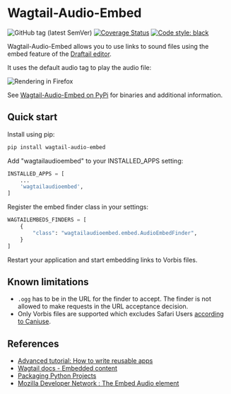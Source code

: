 # Wagtail-Audio-Embed

![GitHub tag (latest SemVer)](https://img.shields.io/github/v/tag/peterjochum/wagtail-audio-embed?sort=semver)
[![Coverage Status](https://coveralls.io/repos/github/peterjochum/wagtail-audio-embed/badge.svg?branch=main)](https://coveralls.io/github/peterjochum/wagtail-audio-embed?branch=main)
[![Code style: black](https://img.shields.io/badge/code%20style-black-000000.svg)](https://github.com/psf/black)

Wagtail-Audio-Embed allows you to use links to sound files using the embed
feature of the [Draftail editor](https://www.draftail.org).

It uses the default audio tag to play the audio file:

![Rendering in Firefox](https://github.com/peterjochum/wagtail-audio-embed/raw/main/img/screenshot.png)

See [Wagtail-Audio-Embed on PyPi](https://pypi.org/project/wagtail-audio-embed/)
for binaries and additional information.

## Quick start

Install using pip:

```bash
pip install wagtail-audio-embed
```

Add "wagtailaudioembed" to your INSTALLED_APPS setting:

```python
INSTALLED_APPS = [
    ...
    'wagtailaudioembed',
]
```

Register the embed finder class in your settings:

```python
WAGTAILEMBEDS_FINDERS = [
    {
        "class": "wagtailaudioembed.embed.AudioEmbedFinder",
    }
]
```

Restart your application and start embedding links to Vorbis files.

## Known limitations

- `.ogg` has to be in the URL for the finder to accept. The finder is not
  allowed to make requests in the URL acceptance decision.
- Only Vorbis files are supported which excludes Safari Users
  [according to Caniuse](https://caniuse.com/?search=audio%20format).

## References

- [Advanced tutorial: How to write reusable apps](https://docs.djangoproject.com/en/4.0/intro/reusable-apps/)
- [Wagtail docs - Embedded content](https://docs.wagtail.org/en/stable/advanced_topics/embeds.html)
- [Packaging Python Projects](https://packaging.python.org/en/latest/tutorials/packaging-projects/)
- [Mozilla Developer Network : The Embed Audio element](https://developer.mozilla.org/en-US/docs/Web/HTML/Element/audio)
